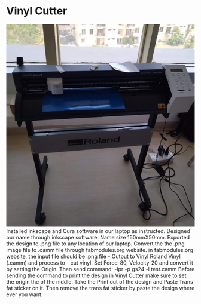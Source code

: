 # Vinyl Cutter
![fabzero](img/vinyl.jpg)
Installed inkscape and Cura software in our laptop as instructed.
Designed our name through inkscape software.
Name size 150mmX50mm.
Exported the design to .png file to any location of our laptop.
Convert the the .png image file to .camm file through fabmodules.org website.
in fabmodules.org website, the input file should be .png file - Output to Vinyl Roland Vinyl (.camm) and process to - cut vinyl.
Set Force-80, Velocity-20 and convert it by setting the Origin.
Then send command: -lpr -p gs24 -l test.camm
Before sending the command to print the design in Vinyl Cutter make sure to set the origin the of the niddle.
Take the Print out of the design and Paste Trans fat sticker on it.
Then remove the trans fat sticker by paste the design where ever you want.

